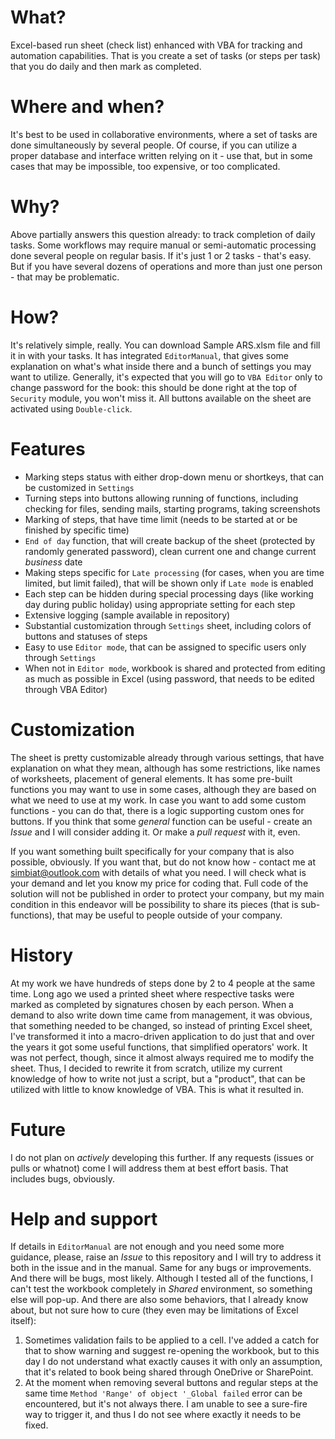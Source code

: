 # What?
Excel-based run sheet (check list) enhanced with VBA for tracking and automation capabilities. That is you create a set of tasks (or steps per task) that you do daily and then mark as completed.

# Where and when?
It's best to be used in collaborative environments, where a set of tasks are done simultaneously by several people. Of course, if you can utilize a proper database and interface written relying on it - use that, but in some cases that may be impossible, too expensive, or too complicated.

# Why?
Above partially answers this question already: to track completion of daily tasks. Some workflows may require manual or semi-automatic processing done several people on regular basis. If it's just 1 or 2 tasks - that's easy. But if you have several dozens of operations and more than just one person - that may be problematic.

# How?
It's relatively simple, really. You can download Sample ARS.xlsm file and fill it in with your tasks. It has integrated `EditorManual`, that gives some explanation on what's what inside there and a bunch of settings you may want to utilize. Generally, it's expected that you will go to `VBA Editor` only to change password for the book: this should be done right at the top of `Security` module, you won't miss it. All buttons available on the sheet are activated using `Double-click`.

# Features
* Marking steps status with either drop-down menu or shortkeys, that can be customized in `Settings`
* Turning steps into buttons allowing running of functions, including checking for files, sending mails, starting programs, taking screenshots
* Marking of steps, that have time limit (needs to be started at or be finished by specific time)
* `End of day` function, that will create backup of the sheet (protected by randomly generated password), clean current one and change current _business_ date
* Making steps specific for `Late processing` (for cases, when you are time limited, but limit failed), that will be shown only if `Late mode` is enabled
* Each step can be hidden during special processing days (like working day during public holiday) using appropriate setting for each step
* Extensive logging (sample available in repository)
* Substantial customization through `Settings` sheet, including colors of buttons and statuses of steps
* Easy to use `Editor mode`, that can be assigned to specific users only through `Settings`
* When not in `Editor mode`, workbook is shared and protected from editing as much as possible in Excel (using password, that needs to be edited through VBA Editor)

# Customization
The sheet is pretty customizable already through various settings, that have explanation on what they mean, although has some restrictions, like names of worksheets, placement of general elements. It has some pre-built functions you may want to use in some cases, although they are based on what we need to use at my work. In case you want to add some custom functions - you can do that, there is a logic supporting custom ones for buttons. If you think that some _general_ function can be useful - create an _Issue_ and I will consider adding it. Or make a _pull request_ with it, even.

If you want something built specifically for your company that is also possible, obviously. If you want that, but do not know how - contact me at simbiat@outlook.com with details of what you need. I will check what is your demand and let you know my price for coding that. Full code of the solution will not be published in order to protect your company, but my main condition in this endeavor will be possibility to share its pieces (that is sub-functions), that may be useful to people outside of your company.

# History
At my work we have hundreds of steps done by 2 to 4 people at the same time. Long ago we used a printed sheet where respective tasks were marked as completed by signatures chosen by each person. When a demand to also write down time came from management, it was obvious, that something needed to be changed, so instead of printing Excel sheet, I've transformed it into a macro-driven application to do just that and over the years it got some useful functions, that simplified operators' work. It was not perfect, though, since it almost always required me to modify the sheet. Thus, I decided to rewrite it from scratch, utilize my current knowledge of how to write not just a script, but a "product", that can be utilized with little to know knowledge of VBA. This is what it resulted in.

# Future
I do not plan on _actively_ developing this further. If any requests (issues or pulls or whatnot) come I will address them at best effort basis. That includes bugs, obviously.

# Help and support
If details in `EditorManual` are not enough and you need some more guidance, please, raise an _Issue_ to this repository and I will try to address it both in the issue and in the manual. Same for any bugs or improvements.
And there will be bugs, most likely. Although I tested all of the functions, I can't test the workbook completely in _Shared_ environment, so something else will pop-up. And there are also some behaviors, that I already know about, but not sure how to cure (they even may be limitations of Excel itself):
1. Sometimes validation fails to be applied to a cell. I've added a catch for that to show warning and suggest re-opening the workbook, but to this day I do not understand what exactly causes it with only an assumption, that it's related to book being shared through OneDrive or SharePoint.
2. At the moment when removing several buttons and regular steps at the same time `Method 'Range' of object '_Global failed` error can be encountered, but it's not always there. I am unable to see a sure-fire way to trigger it, and thus I do not see where exactly it needs to be fixed.
